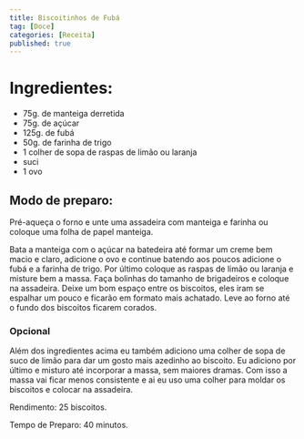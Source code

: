 ```yaml
---
title: Biscoitinhos de Fubá
tag: [Doce]
categories: [Receita]
published: true
---
```

# Ingredientes:

- 75g. de manteiga derretida
- 75g. de açúcar
- 125g. de fubá
- 50g. de farinha de trigo
- 1 colher de sopa de raspas de limão ou laranja
- suci
- 1 ovo

## Modo de preparo:

Pré-aqueça o forno e unte uma assadeira com manteiga e farinha ou coloque uma folha de papel manteiga.

Bata a manteiga com o açúcar na batedeira até formar um creme bem macio e claro, adicione o ovo e continue batendo aos poucos adicione o fubá e a farinha de trigo. Por último coloque as raspas de limão ou laranja e misture bem a massa. Faça bolinhas do tamanho de brigadeiros e coloque na assadeira. Deixe um bom espaço entre os biscoitos, eles iram se espalhar um pouco e ficarão em formato mais achatado. Leve ao forno até o fundo dos biscoitos ficarem corados.

### Opcional 

Além dos ingredientes acima eu também adiciono uma colher de sopa de suco de limão para dar um gosto mais azedinho ao biscoito. Eu adiciono por último e misturo até incorporar a massa, sem maiores dramas. Com isso a massa vai ficar menos consistente e ai eu uso uma colher para moldar os biscoitos e colocar na assadeira.

Rendimento: 25 biscoitos.

Tempo de Preparo: 40 minutos.